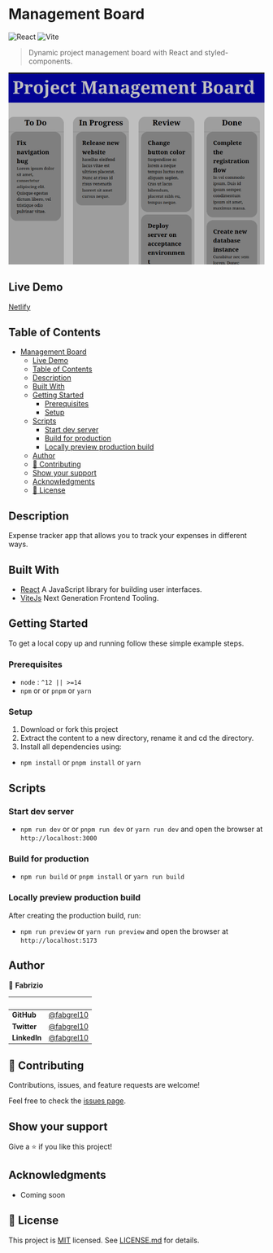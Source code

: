 # Management Board

![React](https://img.shields.io/badge/-React-61DAFB?logo=react&logoColor=white&style=for-the-badge)
![Vite](https://img.shields.io/badge/-Vite-646CFF?logo=vite&logoColor=white&style=for-the-badge)

> Dynamic project management board with React and styled-components.

![screenshot](./src/assets/images/app_screenshot.gif)

## Live Demo

[Netlify](https://management-board.netlify.app/)

## Table of Contents

- [Management Board](#management-board)
  - [Live Demo](#live-demo)
  - [Table of Contents](#table-of-contents)
  - [Description](#description)
  - [Built With](#built-with)
  - [Getting Started](#getting-started)
    - [Prerequisites](#prerequisites)
    - [Setup](#setup)
  - [Scripts](#scripts)
    - [Start dev server](#start-dev-server)
    - [Build for production](#build-for-production)
    - [Locally preview production build](#locally-preview-production-build)
  - [Author](#author)
  - [🤝 Contributing](#-contributing)
  - [Show your support](#show-your-support)
  - [Acknowledgments](#acknowledgments)
  - [📝 License](#-license)

## Description

Expense tracker app that allows you to track your expenses in different ways.

## Built With

- [React](https://vitejs.dev/) A JavaScript library for building user interfaces.
- [ViteJs](https://vitejs.dev/) Next Generation Frontend Tooling.

## Getting Started

To get a local copy up and running follow these simple example steps.

### Prerequisites

- `node` : `^12 || >=14`
- `npm` or or `pnpm` or `yarn`

### Setup

1. Download or fork this project
2. Extract the content to a new directory, rename it and cd the directory.
3. Install all dependencies using:

- `npm install` or `pnpm install` or `yarn`

## Scripts

### Start dev server

- `npm run dev` or or `pnpm run dev` or `yarn run dev` and open the browser at `http://localhost:3000`

### Build for production

- `npm run build` or `pnpm install` or `yarn run build`

### Locally preview production build

After creating the production build, run:

- `npm run preview` or `yarn run preview` and open the browser at `http://localhost:5173`

## Author

👤 **Fabrizio**

| &nbsp;       | &nbsp;                                               |
| ------------ | ---------------------------------------------------- |
| **GitHub**   | [@fabgrel10](https://github.com/fabgrel10)           |
| **Twitter**  | [@fabgrel10](https://twitter.com/fabgrel10)          |
| **LinkedIn** | [@fabgrel10](https://www.linkedin.com/in/fabgrel10/) |

## 🤝 Contributing

Contributions, issues, and feature requests are welcome!

Feel free to check the [issues page](../../issues/).

## Show your support

Give a ⭐️ if you like this project!

## Acknowledgments

- Coming soon

## 📝 License

This project is [MIT](https://mit-license.org/) licensed. See [LICENSE.md](LICENSE.md) for details.
